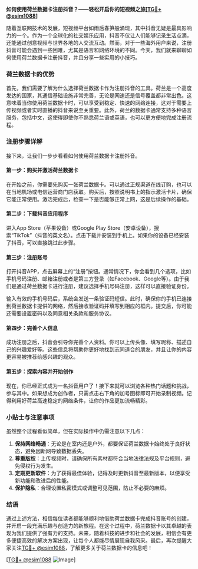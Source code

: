 **如何使用荷兰数据卡注册抖音？——轻松开启你的短视频之旅[[TG💪+ @esim1088](https://t.me/s/esim1088)]**

随着互联网技术的发展，短视频平台如雨后春笋般涌现，其中抖音无疑是最具影响力的一个。作为一个全球化的社交娱乐应用，抖音不仅让人们能够记录生活点滴，还能通过创意视频与世界各地的人交流互动。然而，对于一些海外用户来说，注册抖音可能会遇到一些困难，尤其是语言和网络环境的不同。今天，我们就来聊聊如何使用荷兰数据卡注册抖音，并且分享一些实用的小技巧。

### 荷兰数据卡的优势

首先，我们需要了解为什么选择荷兰数据卡作为注册抖音的工具。荷兰是一个高度发达的国家，其通信基础设施非常完善，无论是网速还是信号覆盖都非常出色。这意味着当你使用荷兰数据卡时，可以享受到稳定、快速的网络连接，这对于需要上传视频或者实时直播的抖音来说至关重要。此外，荷兰的数据卡通常支持多种语言服务，包括中文，这使得即使你不熟悉荷兰语或英语，也可以更方便地完成注册流程。

### 注册步骤详解

接下来，让我们一步步看看如何使用荷兰数据卡注册抖音。

#### 第一步：购买并激活荷兰数据卡

在开始之前，你需要先购买一张荷兰数据卡。可以通过正规渠道在线订购，也可以在当地机场或电信运营商门店获取。购买后，按照说明书上的指示激活卡片，确保它能正常使用。激活完成后，检查一下是否能够正常上网，这是后续操作的基础。

#### 第二步：下载抖音应用程序

进入App Store（苹果设备）或Google Play Store（安卓设备），搜索“TikTok”（抖音的英文名）。点击下载并安装到手机上。如果你的设备已经安装了抖音，可以直接跳过此步骤。

#### 第三步：注册账号

打开抖音APP，点击屏幕上的“注册”按钮。通常情况下，你会看到几个选项，比如手机号码注册、邮箱注册或者是第三方登录（如Facebook、Google等）。由于我们是通过荷兰数据卡进行注册，建议选择手机号码注册，这样可以直接验证身份。

输入有效的手机号码后，系统会发送一条验证码短信。此时，确保你的手机已连接到荷兰数据卡提供的网络，然后接收验证码并填写到相应的框内。提交后，你可能还需要设置密码以及同意相关条款和服务协议。

#### 第四步：完善个人信息

成功注册之后，抖音会引导你完善个人资料。你可以上传头像、填写昵称、描述自己的兴趣爱好等。这些信息将帮助你更好地找到志同道合的朋友，并且让你的内容更容易被推荐给感兴趣的观众。

#### 第五步：探索内容并开始创作

现在，你已经正式成为一名抖音用户了！接下来就可以浏览各种热门话题和挑战，参与其中。如果想成为创作者，只需点击右下角的加号图标即可开始录制视频。记得利用好荷兰高速稳定的网络条件，让你的作品更加流畅精彩。

### 小贴士与注意事项

虽然整个过程看似简单，但在实际操作中仍需注意以下几点：

1. **保持网络畅通**：无论是在室内还是户外，都要保证荷兰数据卡始终处于良好状态，避免因断网导致数据丢失。
2. **尊重版权**：上传视频时，请确保所有素材都符合当地法律法规及平台规则，避免侵权行为发生。
3. **定期更新软件**：为了获得最佳体验，记得及时更新抖音至最新版本，以便享受新功能和改进后的性能。
4. **保护隐私**：合理设置私密模式或调整可见范围，防止不必要的麻烦。

### 结语

通过上述方法，相信每位读者都能够顺利地借助荷兰数据卡完成抖音账号的创建，并开启一段充满乐趣与创造力的新旅程。在这个过程中，荷兰数据卡以其卓越的表现为我们提供了强有力的支持。未来，随着科技的进步和社会的发展，相信会有更多便捷高效的解决方案出现，让每个人都能尽情展现自我风采。最后，再次提醒大家关注[TG💪+ @esim1088](https://t.me/s/esim1088)，了解更多关于荷兰数据卡的信息吧！

[[TG💪+ @esim1088](https://t.me/s/esim1088) ![Image](https://i.postimg.cc/4NQfJmqS/Snipaste-2025-05-13-00-14-12.png)]